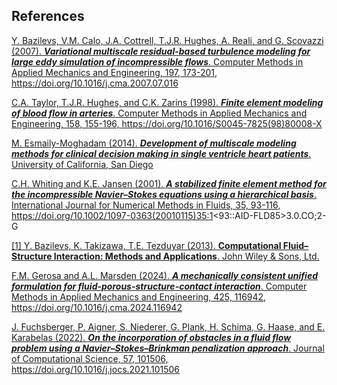 ## References

<a id="ref-1"> <a href="https://doi.org/10.1016/j.cma.2007.07.016">
Y. Bazilevs, V.M. Calo, J.A. Cottrell, T.J.R. Hughes, A. Reali, and G. Scovazzi (2007). ***Variational multiscale residual-based turbulence modeling for large eddy simulation of incompressible flows***. Computer Methods in Applied Mechanics and Engineering, 197, 173-201, https://doi.org/10.1016/j.cma.2007.07.016 </a></a>

<a id="ref-2"> <a href="https://doi.org/10.1016/S0045-7825(98)80008-X">
C.A. Taylor, T.J.R. Hughes, and C.K. Zarins (1998). ***Finite element modeling of blood flow in arteries***. Computer Methods in Applied Mechanics and Engineering, 158, 155-196, https://doi.org/10.1016/S0045-7825(98)80008-X </a></a>

<a id="ref-3"> <a href="https://escholarship.org/content/qt26z8r7f7/qt26z8r7f7.pdf">
M. Esmaily-Moghadam (2014). ***Development of multiscale modeling methods for clinical decision making in single ventricle heart patients***. University of California, San Diego </a></a>

<a id="ref-4"> <a href="https://doi.org/10.1002/1097-0363(20010115)35:1<93::AID-FLD85>3.0.CO;2-G">
C.H. Whiting and K.E. Jansen (2001). ***A stabilized finite element method for the incompressible Navier–Stokes equations using a hierarchical basis***. International Journal for Numerical Methods in Fluids, 35, 93-116, https://doi.org/10.1002/1097-0363(20010115)35:1<93::AID-FLD85>3.0.CO;2-G </a></a>

<a id="ref-5"> <a href="https://doi.org/10.1002/9781118483565.ch2">
[1] Y. Bazilevs, K. Takizawa, T.E. Tezduyar (2013). **Computational Fluid–Structure Interaction: Methods and Applications**. John Wiley \& Sons, Ltd. </a></a>

<a id="ref-6"> <a href="https://doi.org/10.1016/j.cma.2024.116942">
F.M. Gerosa and A.L. Marsden (2024). ***A mechanically consistent unified formulation for fluid-porous-structure-contact interaction***. Computer Methods in Applied Mechanics and Engineering, 425, 116942, https://doi.org/10.1016/j.cma.2024.116942 </a></a>

<a id="ref-7"> <a href="https://doi.org/10.1016/j.jocs.2021.101506">
J. Fuchsberger, P. Aigner, S. Niederer, G. Plank, H. Schima, G. Haase, and E. Karabelas (2022). ***On the incorporation of obstacles in a fluid flow problem using a Navier–Stokes–Brinkman penalization approach***. Journal of Computational Science, 57, 101506, https://doi.org/10.1016/j.jocs.2021.101506 </a></a>


<p><br><br><br><br><br></p>
